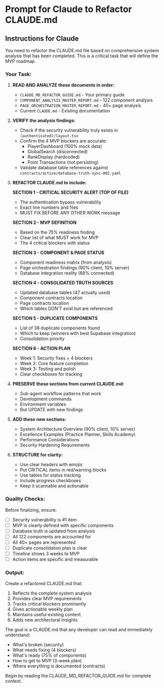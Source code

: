 # Prompt for Claude to Refactor CLAUDE.md

## Instructions for Claude

You need to refactor the CLAUDE.md file based on comprehensive system analysis that has been completed. This is a critical task that will define the MVP roadmap.

### Your Task:

1. **READ AND ANALYZE these documents in order:**
   - `CLAUDE_MD_REFACTOR_GUIDE.md` - Your primary guide
   - `COMPONENT_ANALYSIS_MASTER_REPORT.md` - 122 component analysis
   - `PAGE_ORCHESTRATION_MASTER_REPORT.md` - 40+ page analysis
   - Current `CLAUDE.md` - Existing documentation

2. **VERIFY the analysis findings:**
   - Check if the security vulnerability truly exists in `(authenticated)/layout.tsx`
   - Confirm the 4 MVP blockers are accurate:
     - PlayerDashboard (100% mock data)
     - GlobalSearch (disconnected)
     - RankDisplay (hardcoded)
     - Point Transactions (not persisting)
   - Validate database table references against `contracts/active/database-truth-sync-002.yaml`

3. **REFACTOR CLAUDE.md to include:**

   **SECTION 1 - CRITICAL SECURITY ALERT (TOP OF FILE)**
   - The authentication bypass vulnerability
   - Exact line numbers and files
   - MUST FIX BEFORE ANY OTHER WORK message

   **SECTION 2 - MVP DEFINITION**
   - Based on the 75% readiness finding
   - Clear list of what MUST work for MVP
   - The 4 critical blockers with status

   **SECTION 3 - COMPONENT & PAGE STATUS**
   - Component readiness matrix (from analysis)
   - Page orchestration findings (90% client, 10% server)
   - Database integration reality (68% connected)

   **SECTION 4 - CONSOLIDATED TRUTH SOURCES**
   - Updated database tables (47 actually used)
   - Component contracts location
   - Page contracts location
   - Which tables DON'T exist but are referenced

   **SECTION 5 - DUPLICATE COMPONENTS**
   - List of 38 duplicate components found
   - Which to keep (winners with best Supabase integration)
   - Consolidation priority

   **SECTION 6 - ACTION PLAN**
   - Week 1: Security fixes + 4 blockers
   - Week 2: Core feature completion
   - Week 3: Testing and polish
   - Clear checkboxes for tracking

4. **PRESERVE these sections from current CLAUDE.md:**
   - Sub-agent workflow patterns that work
   - Development commands
   - Environment variables
   - But UPDATE with new findings

5. **ADD these new sections:**
   - System Architecture Overview (90% client, 10% server)
   - Excellence Examples (Practice Planner, Skills Academy)
   - Performance Considerations
   - Security Hardening Requirements

6. **STRUCTURE for clarity:**
   - Use clear headers with emojis
   - Put CRITICAL items in red/warning blocks
   - Use tables for status tracking
   - Include progress checkboxes
   - Keep it scannable and actionable

### Quality Checks:

Before finalizing, ensure:
- [ ] Security vulnerability is #1 item
- [ ] MVP is clearly defined with specific components
- [ ] Database truth is updated from analysis
- [ ] All 122 components are accounted for
- [ ] All 40+ pages are represented
- [ ] Duplicate consolidation plan is clear
- [ ] Timeline shows 3 weeks to MVP
- [ ] Action items are specific and measurable

### Output:

Create a refactored CLAUDE.md that:
1. Reflects the complete system analysis
2. Provides clear MVP requirements
3. Tracks critical blockers prominently
4. Gives actionable weekly plan
5. Maintains useful existing content
6. Adds new architectural insights

The goal is a CLAUDE.md that any developer can read and immediately understand:
- What's broken (security)
- What needs fixing (4 blockers)
- What's ready (75% of components)
- How to get to MVP (3-week plan)
- Where everything is documented (contracts)

Begin by reading the CLAUDE_MD_REFACTOR_GUIDE.md for complete context.